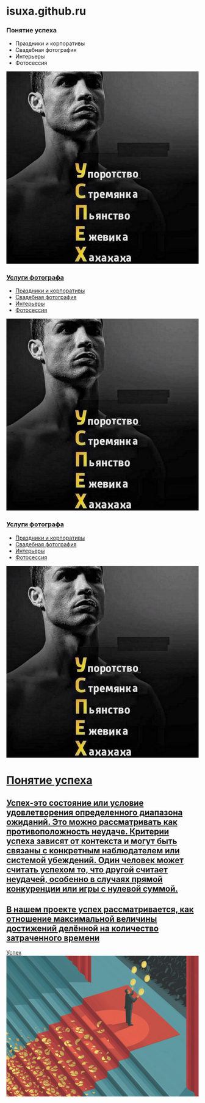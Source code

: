# isuxa.github.ru
<html>
<head>
<title>Успех</title>
<link rel="stylesheet" href="css успеха.css">
</head>
<div class="portfolio-item-inner">
<div class="portfolio-heading">
<h3>Понятие успеха</h3>
</div>
<ul>
<li>Праздники и корпоративы</li>
<li>Свадебная фотография</li>
<li>Интерьеры</li>
<li>Фотосессия</li>
</ul>
</div>
</a>
</div>
</div>

<div class="portfolio-item">
<div class="portfolio-item-wrap">
<a href="">
<img src="успех!.jpg">
<div class="portfolio-item-inner">
<div class="portfolio-heading">
<h3>Услуги фотографа</h3>
</div>
<ul>
<li>Праздники и корпоративы</li>
<li>Свадебная фотография</li>
<li>Интерьеры</li>
<li>Фотосессия</li>
</ul>
</div>
</a>
</div>
</div>

<div class="portfolio-item">
<div class="portfolio-item-wrap">
<a href="">
<img src="успех!.jpg">
<div class="portfolio-item-inner">
<div class="portfolio-heading">
<h3>Услуги фотографа</h3>
</div>
<ul>
<li>Праздники и корпоративы</li>
<li>Свадебная фотография</li>
<li>Интерьеры</li>
<li>Фотосессия</li>
</ul>
</div>
</a>
</div>
</div>
</div>
<div class="portfolio-wrap">
<div class="portfolio-item">
<div class="portfolio-item-wrap">
<a href="">
<img src="успех!.jpg">
<h1>Понятие успеха</h1>
<p><h2>Успех-это состояние или условие удовлетворения определенного диапазона ожиданий. Это можно рассматривать как противоположность неудаче. Критерии успеха зависят от контекста и могут быть связаны с конкретным наблюдателем или системой убеждений. Один человек может считать успехом то, что другой считает неудачей, особенно в случаях прямой конкуренции или игры с нулевой суммой.</h2></p>
<p><h2>В нашем проекте успех рассматривается, как отношение максимальной величины достижений делённой на количество затраченного времени</h2></p>
<a href="https://ru.wikipedia.org/wiki">Успех</a>
<img src="успех.jpg" alt="" class="image-border"/>
</html>
